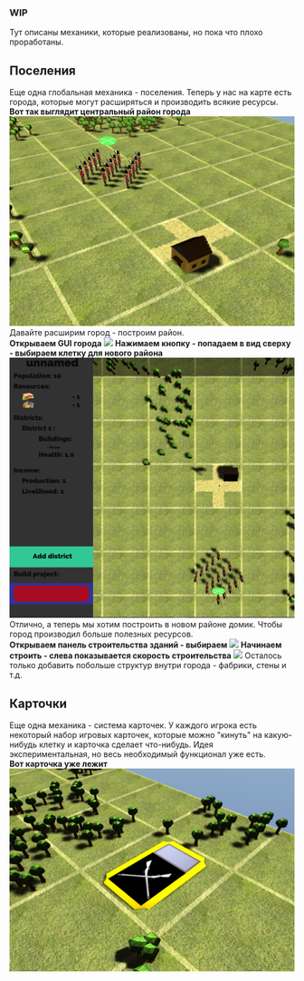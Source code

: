 ### WIP
Тут описаны механики, которые реализованы, но пока что плохо проработаны.

## Поселения
Еще одна глобальная механика - поселения.
Теперь у нас на карте есть города, которые могут расширяться и производить всякие ресурсы.   
**Вот так выглядит центральный район города**
  ![](https://github.com/timattt/LWJGL-Programming-timattt/blob/master/imgs/Settlement_example1.png)
Давайте расширим город - построим район.   
**Открываем GUI города**
  ![](https://github.com/timattt/LWJGL-Programming-timattt/blob/master/imgs/Settlement_example2.png)
**Нажимаем кнопку - попадаем в вид сверху - выбираем клетку для нового района**
  ![](https://github.com/timattt/LWJGL-Programming-timattt/blob/master/imgs/Settlement_example3.png)
Отлично, а теперь мы хотим построить в новом районе домик. Чтобы город производил больше полезных ресурсов.   
**Открываем панель строительства зданий - выбираем**
  ![](https://github.com/timattt/LWJGL-Programming-timattt/blob/master/imgs/Settlement_example4.png)
**Начинаем строить - слева показывается скорость строительства**
  ![](https://github.com/timattt/LWJGL-Programming-timattt/blob/master/imgs/Settlement_example5.png)
Осталось только добавить побольше структур внутри города - фабрики, стены и т.д.
  
## Карточки
Еще одна механика - система карточек.
У каждого игрока есть некоторый набор игровых карточек, которые можно "кинуть" на какую-нибудь клетку и карточка сделает что-нибудь.
Идея экспериментальная, но весь необходимый функционал уже есть.   
**Вот карточка уже лежит**
  ![](https://github.com/timattt/LWJGL-Programming-timattt/blob/master/imgs/Card_example.png)
  